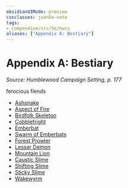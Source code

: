 ```yaml
---
obsidianUIMode: preview
cssclasses: json5e-note
tags:
- compendium/src/5e/hwcs
aliases: ["Appendix A: Bestiary"]
---
```

# Appendix A: Bestiary
*Source: Humblewood Campaign Setting, p. 177* 

ferocious fiends

- [Ashsnake](Mechanics/bestiary/monstrosity/ashsnake-hwcs.md)  
- [Aspect of Fire](Mechanics/bestiary/elemental/aspect-of-fire-hwcs.md)  
- [Birdfolk Skeleton](Mechanics/bestiary/undead/birdfolk-skeleton-hwcs.md)  
- [Cobblefright](Mechanics/bestiary/undead/cobblefright-hwcs.md)  
- [Emberbat](Mechanics/bestiary/beast/emberbat-hwcs.md)  
- [Swarm of Emberbats](Mechanics/bestiary/beast/swarm-of-emberbats-hwcs.md)  
- [Forest Prowler](Mechanics/bestiary/beast/forest-prowler-hwcs.md)  
- [Lesser Demon](Mechanics/bestiary/fiend/lesser-demon-hwcs.md)  
- [Mountain Lion](Mechanics/bestiary/beast/mountain-lion-hwcs.md)  
- [Caustic Slime](Mechanics/bestiary/ooze/caustic-slime-hwcs.md)  
- [Shifting Slime](Mechanics/bestiary/ooze/shifting-slime-hwcs.md)  
- [Sticky Slime](Mechanics/bestiary/ooze/sticky-slime-hwcs.md)  
- [Wakewyrm](Mechanics/bestiary/beast/wakewyrm-hwcs.md)